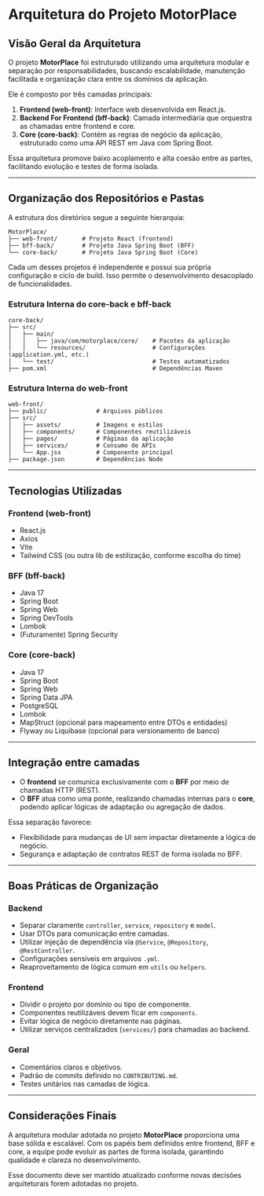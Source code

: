 # Arquitetura do Projeto MotorPlace

## Visão Geral da Arquitetura

O projeto **MotorPlace** foi estruturado utilizando uma arquitetura modular e separação por responsabilidades, buscando escalabilidade, manutenção facilitada e organização clara entre os domínios da aplicação.

Ele é composto por três camadas principais:

1. **Frontend (web-front)**: Interface web desenvolvida em React.js.
2. **Backend For Frontend (bff-back)**: Camada intermediária que orquestra as chamadas entre frontend e core.
3. **Core (core-back)**: Contém as regras de negócio da aplicação, estruturado como uma API REST em Java com Spring Boot.

Essa arquitetura promove baixo acoplamento e alta coesão entre as partes, facilitando evolução e testes de forma isolada.

---

## Organização dos Repositórios e Pastas

A estrutura dos diretórios segue a seguinte hierarquia:

```
MotorPlace/
├── web-front/       # Projeto React (frontend)
├── bff-back/        # Projeto Java Spring Boot (BFF)
└── core-back/       # Projeto Java Spring Boot (Core)
```

Cada um desses projetos é independente e possui sua própria configuração e ciclo de build. Isso permite o desenvolvimento desacoplado de funcionalidades.

### Estrutura Interna do core-back e bff-back

```
core-back/
├── src/
│   ├── main/
│   │   ├── java/com/motorplace/core/    # Pacotes da aplicação
│   │   └── resources/                   # Configurações (application.yml, etc.)
│   └── test/                            # Testes automatizados
├── pom.xml                              # Dependências Maven
```

### Estrutura Interna do web-front

```
web-front/
├── public/              # Arquivos públicos
├── src/
│   ├── assets/          # Imagens e estilos
│   ├── components/      # Componentes reutilizáveis
│   ├── pages/           # Páginas da aplicação
│   ├── services/        # Consumo de APIs
│   └── App.jsx          # Componente principal
├── package.json         # Dependências Node
```

---

## Tecnologias Utilizadas

### Frontend (web-front)

- React.js
- Axios
- Vite
- Tailwind CSS (ou outra lib de estilização, conforme escolha do time)

### BFF (bff-back)

- Java 17
- Spring Boot
- Spring Web
- Spring DevTools
- Lombok
- (Futuramente) Spring Security

### Core (core-back)

- Java 17
- Spring Boot
- Spring Web
- Spring Data JPA
- PostgreSQL
- Lombok
- MapStruct (opcional para mapeamento entre DTOs e entidades)
- Flyway ou Liquibase (opcional para versionamento de banco)

---

## Integração entre camadas

- O **frontend** se comunica exclusivamente com o **BFF** por meio de chamadas HTTP (REST).
- O **BFF** atua como uma ponte, realizando chamadas internas para o **core**, podendo aplicar lógicas de adaptação ou agregação de dados.

Essa separação favorece:

- Flexibilidade para mudanças de UI sem impactar diretamente a lógica de negócio.
- Segurança e adaptação de contratos REST de forma isolada no BFF.

---

## Boas Práticas de Organização

### Backend

- Separar claramente `controller`, `service`, `repository` e `model`.
- Usar DTOs para comunicação entre camadas.
- Utilizar injeção de dependência via `@Service`, `@Repository`, `@RestController`.
- Configurações sensíveis em arquivos `.yml`.
- Reaproveitamento de lógica comum em `utils` ou `helpers`.

### Frontend

- Dividir o projeto por domínio ou tipo de componente.
- Componentes reutilizáveis devem ficar em `components`.
- Evitar lógica de negócio diretamente nas páginas.
- Utilizar serviços centralizados (`services/`) para chamadas ao backend.

### Geral

- Comentários claros e objetivos.
- Padrão de commits definido no `CONTRIBUTING.md`.
- Testes unitários nas camadas de lógica.

---

## Considerações Finais

A arquitetura modular adotada no projeto **MotorPlace** proporciona uma base sólida e escalável. Com os papéis bem definidos entre frontend, BFF e core, a equipe pode evoluir as partes de forma isolada, garantindo qualidade e clareza no desenvolvimento.

Esse documento deve ser mantido atualizado conforme novas decisões arquiteturais forem adotadas no projeto.

